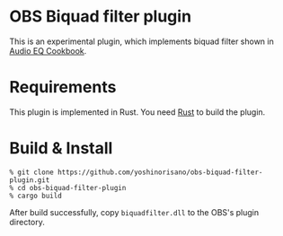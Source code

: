 # OBS Biquad filter plugin

This is an experimental plugin, which implements biquad filter shown in [Audio EQ Cookbook](https://webaudio.github.io/Audio-EQ-Cookbook/Audio-EQ-Cookbook.txt).

# Requirements

This plugin is implemented in Rust. You need [Rust](https://www.rust-lang.org/) to build the plugin.

# Build & Install

```
% git clone https://github.com/yoshinorisano/obs-biquad-filter-plugin.git
% cd obs-biquad-filter-plugin
% cargo build
```

After build successfully, copy ``` biquadfilter.dll ``` to the OBS's plugin directory.